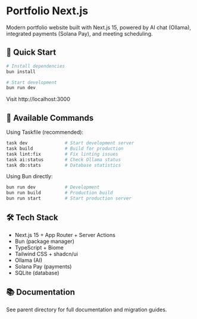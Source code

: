 # Portfolio Next.js

Modern portfolio website built with Next.js 15, powered by AI chat (Ollama), integrated payments (Solana Pay), and meeting scheduling.

## 🚀 Quick Start

```bash
# Install dependencies
bun install

# Start development
bun run dev
```

Visit http://localhost:3000

## 📝 Available Commands

Using Taskfile (recommended):
```bash
task dev              # Start development server
task build            # Build for production
task lint:fix         # Fix linting issues
task ai:status        # Check Ollama status
task db:stats         # Database statistics
```

Using Bun directly:
```bash
bun run dev           # Development
bun run build         # Production build
bun run start         # Start production server
```

## 🛠️ Tech Stack

- Next.js 15 + App Router + Server Actions
- Bun (package manager)
- TypeScript + Biome
- Tailwind CSS + shadcn/ui
- Ollama (AI)
- Solana Pay (payments)
- SQLite (database)

## 📚 Documentation

See parent directory for full documentation and migration guides.
